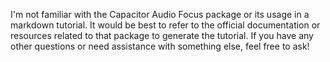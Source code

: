 I'm not familiar with the Capacitor Audio Focus package or its usage in a markdown tutorial. It would be best to refer to the official documentation or resources related to that package to generate the tutorial. If you have any other questions or need assistance with something else, feel free to ask!